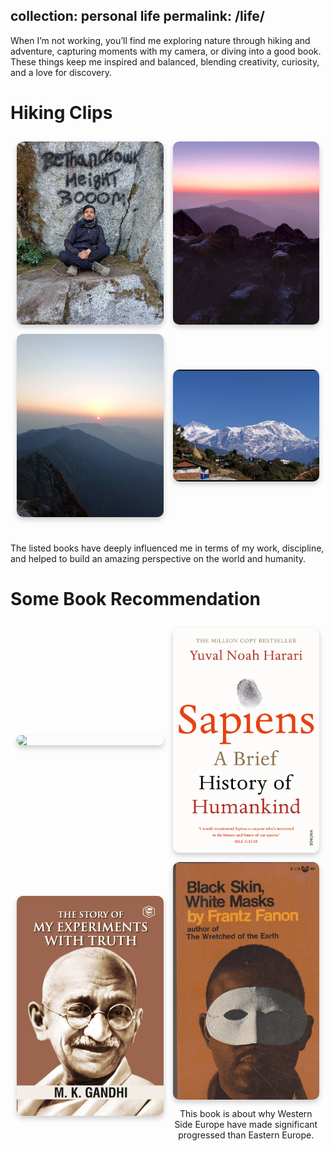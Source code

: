 collection: personal life
permalink: /life/
---

When I’m not working, you’ll find me exploring nature through hiking and adventure, capturing moments with my camera, or diving into a good book. These things keep me inspired and balanced, blending creativity, curiosity, and a love for discovery.

<h1>Hiking Clips</h1>
<div class="image-grid">
  <!-- Image 1 -->
  <div class="image-item">
    <img src="../images/Narayanthanmy.jpg" alt="Narayanthan">
  </div>
  <!-- Image 2 -->
  <div class="image-item">
    <img src="../images/N1.jpg" alt="Hiking">
   </div>
  <!-- Image 3 -->
  <div class="image-item">
    <img src="../images/n2.jpg" alt="Adventure">
  </div>
  <!-- Image 4 -->
  <div class="image-item">
    <img src="../images/Sikles1.jpg" alt="Sikles">
  </div>
</div>

<style>
  .image-grid {
    display: grid;
    grid-template-columns: repeat(auto-fit, minmax(180px, 1fr)); /* Responsive columns */
    gap: 15px; /* Spacing between images */
    padding: 10px;
  }

  .image-item {
    text-align: center;
    display: flex;
    flex-direction: column; /* Stack image and caption */
    align-items: center;
    justify-content: center;
  }

  .image-item img {
    width: 100%; /* Ensure images fill their container */
    height: auto;
    border-radius: 10px; /* Rounded corners for a modern look */
    box-shadow: 0 4px 8px rgba(0, 0, 0, 0.2); /* Add some shadow for depth */
    transition: transform 0.3s ease, box-shadow 0.3s ease; /* Hover animation */
  }

  .image-item img:hover {
    transform: scale(1.05); /* Slight zoom on hover */
    box-shadow: 0 8px 16px rgba(0, 0, 0, 0.3); /* Enhanced shadow on hover */
  }

  .caption {
    margin-top: 8px; /* Space between the image and caption */
    font-size: 0.9rem; /* Adjust font size for captions */
    color: #555; /* Caption color */
    text-align: center; /* Center the caption */
    word-wrap: break-word; /* Ensure long text wraps correctly */
    overflow-wrap: break-word; /* For long words that can't fit */
    max-width: 100%; /* Ensure it doesn't overflow */
  }
</style>  <br>
<p> The listed books have deeply influenced me in terms of my work, discipline, and helped to build an amazing perspective on the world and humanity.
<h1> Some Book Recommendation</h1>
<div class="image-grid">
  <!-- Book 1 -->
  <div class="image-item">
    <img src="../images/Atomic Habits.jpg alt="Book 1">
  </div>
  <!-- Book 2 -->
  <div class="image-item">
    <img src="../images/Homo.jpg" alt="Book 2">
  </div>
  <!-- Book 3 -->
  <div class="image-item">
    <img src="../images/Mahatama.jpg" alt="Book 3">
  </div>
  <!-- Book 4 -->
  <div class="image-item">
    <img src="../images/BlackSkins.jpg" alt="Book 4">
    <p> This book is about why Western Side Europe have made significant progressed than Eastern Europe. </p>
  </div>
</div>

<style>
  .image-grid {
    display: grid;
    grid-template-columns: repeat(auto-fit, minmax(180px, 1fr)); /* Responsive columns */
    gap: 15px; /* Spacing between images */
    padding: 10px;
  }

  .image-item {
    text-align: center;
    display: flex;
    flex-direction: column; /* Stack image and caption */
    align-items: center;
    justify-content: center;
  }

  .image-item img {
    width: 100%; /* Ensure images fill their container */
    height: auto;
    border-radius: 10px; /* Rounded corners for a modern look */
    box-shadow: 0 4px 8px rgba(0, 0, 0, 0.2); /* Add some shadow for depth */
    transition: transform 0.3s ease, box-shadow 0.3s ease; /* Hover animation */
  }

  .image-item img:hover {
    transform: scale(1.05); /* Slight zoom on hover */
    box-shadow: 0 8px 16px rgba(0, 0, 0, 0.3); /* Enhanced shadow on hover */
  }

  .caption {
    margin-top: 8px; /* Space between the image and caption */
    font-size: 0.9rem; /* Adjust font size for captions */
    color: #555; /* Caption color */
    text-align: center; /* Center the caption */
    max-width: 100%; /* Ensure it doesn't overflow */
  }
</style>

